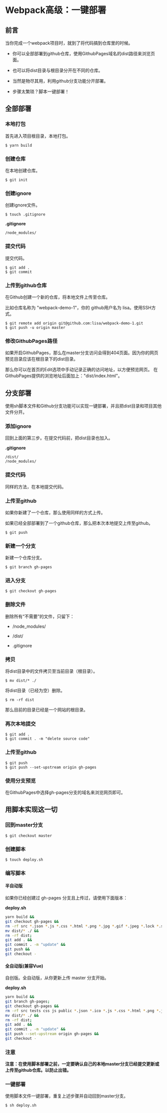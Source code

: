 # Webpack高级：一键部署


## 前言

当你完成一个webpack项目时，就到了将代码搞到仓库里的时候。

- 你可以全部部署到github仓库，使用GithubPages域名的dist路径来浏览页面。

- 也可以将dist目录与根目录分开在不同的仓库。

- 当然是物尽其用，利用github分支功能分开部署。

- 步骤太繁琐？脚本一键部署！

## 全部部署

### 本地打包

首先进入项目根目录，本地打包。

```shell
$ yarn build
```

### 创建仓库

在本地创建仓库。

```shell
$ git init
```

### 创建ignore

创建ignore文件。

```shell
$ touch .gitignore
```

**.gitignore**

```
/node_modules/
```

### 提交代码

提交代码。

```shell
$ git add .
$ git commit
```

### 上传到github仓库

在Github创建一个新的仓库，将本地文件上传至仓库。

比如仓库名称为 "webpack-demo-1"，你的 github用户名为 lisa。使用SSH方式。

```shell
$ git remote add origin git@github.com:lisa/webpack-demo-1.git
$ git push -u origin master
```

### 修改GithubPages路径

如果开启GithubPages，那么在master分支访问会得到404页面。因为你的网页预览目录应该在根目录下的dist目录。

那么你可以在首页的Edit选项中手动记录正确的访问地址，以方便预览网页。
在GithubPages提供的浏览地址后面加上："dist/index.html"。

## 分支部署

使用sh脚本文件和Github分支功能可以实现一键部署，并且把dist目录和项目其他文件分开。

### 添加ignore

回到上面的第三步。在提交代码前，把dist目录也加入。

**.gitignore**

```
/dist/
/node_modules/
```

### 提交代码

同样的方法，在本地提交代码。

### 上传至github

如果你新建了一个仓库，那么使用同样的方式上传。

如果已经全部部署到了一个github仓库，那么把本次本地提交上传至github。

```shell
$ git push
```

### 新建一个分支

新建一个仓库分支。

```shell
$ git branch gh-pages
```

### 进入分支

```shell
$ git checkout gh-pages
```

### 删除文件

删除所有“不需要”的文件，只留下：

- /node_modules/

- /dist/

- .gitignore

### 拷贝

将dist目录中的文件拷贝至当前目录（根目录）。

```shell
$ mv dist/* ./
```

将dist目录（已经为空）删除。

```shell
$ rm -rf dist
```

那么目前的目录已经是一个网站的根目录。

### 再次本地提交

```shell
$ git add .
$ git commit . -m "delete source code"
```

### 上传至github

```shell
$ git push
$ git push --set-upstream origin gh-pages
```

### 使用分支预览

在GithubPages中选择gh-pages分支的域名来浏览网页即可。

## 用脚本实现这一切

### 回到master分支

```shell
$ git checkout master
```

### 创建脚本

```shell
$ touch deploy.sh
```

### 编写脚本

#### 半自动版

如果你已经创建过 gh-pages 分支且上传过，请使用下面版本：

**deploy.sh**

```bash
yarn build &&
git checkout gh-pages &&
rm -rf src *.json *.js *.css *.html *.png *.jpg *.gif *.jpeg *.lock *.sh &&
mv dist/* ./ &&
rm -rf dist;
git add . &&
git commit . -m "update" &&
git push &&
git checkout -
```

#### 全自动版(兼容Vue)

自创版。全自动版，从你更新上传 master 分支开始。

**deploy.sh**

```bash
yarn build &&
git branch gh-pages;
git checkout gh-pages &&
rm -rf src tests css js public *.json *.ico *.js *.css *.html *.png *.jpg *.gif *.jpeg *.lock *.sh *.md &&
mv dist/* ./ &&
rm -rf dist;
git add . &&
git commit . -m "update" &&
git push --set-upstream origin gh-pages &&
git checkout -
```

### 注意

**注意：在使用脚本部署之前，一定要确认自己的本地master分支已经提交更新或上传至github仓库。以防止出错。**

### 一键部署

使用脚本文件一键部署，重复上述步骤并自动回到master分支。

```shell
$ sh deploy.sh
```
